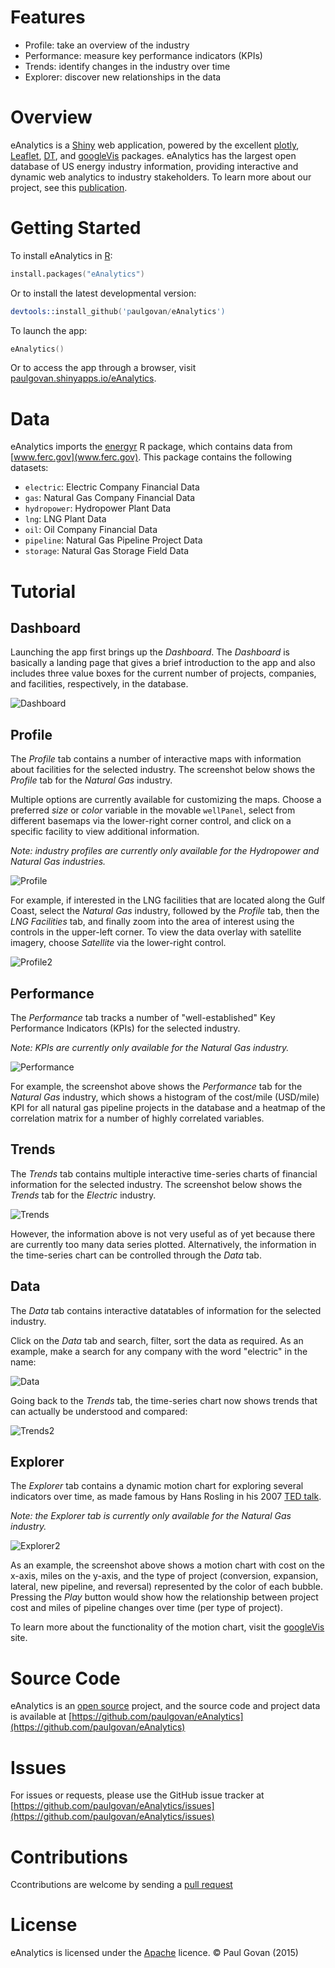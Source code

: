 # Features
* Profile: take an overview of the industry
* Performance: measure key performance indicators (KPIs)
* Trends: identify changes in the industry over time
* Explorer: discover new relationships in the data

# Overview
eAnalytics is a [Shiny](http://shiny.rstudio.com) web application, powered by the excellent [plotly](https://plot.ly/r/), [Leaflet](https://rstudio.github.io/leaflet/), [DT](https://rstudio.github.io/DT/), and [googleVis](https://cran.r-project.org/web/packages/googleVis/vignettes/googleVis_examples.html) packages. eAnalytics has the largest open database of US energy industry information, providing interactive and dynamic web analytics to industry stakeholders. To learn more about our project, see this [publication](http://ascelibrary.org/doi/abs/10.1061/9780784413012.143).

# Getting Started
To install eAnalytics in [R](https://www.r-project.org):

```S
install.packages("eAnalytics")
```

Or to install the latest developmental version:

```S
devtools::install_github('paulgovan/eAnalytics')
```

To launch the app:

```S
eAnalytics()
```

Or to access the app through a browser, visit [paulgovan.shinyapps.io/eAnalytics](https://paulgovan.shinyapps.io/eAnalytics).

# Data
eAnalytics imports the [energyr](https://github.com/paulgovan/energyr) R package, which contains data from [www.ferc.gov](www.ferc.gov). This package contains the following datasets:

* `electric`: Electric Company Financial Data
* `gas`: Natural Gas Company Financial Data
* `hydropower`: Hydropower Plant Data
* `lng`: LNG Plant Data
* `oil`: Oil Company Financial Data
* `pipeline`: Natural Gas Pipeline Project Data
* `storage`: Natural Gas Storage Field Data

# Tutorial

## Dashboard
Launching the app first brings up the *Dashboard*. The *Dashboard* is basically a landing page that gives a brief introduction to the app and also includes three value boxes for the current number of projects, companies, and facilities, respectively, in the database. 

![Dashboard](https://github.com/paulgovan/eAnalytics/blob/master/inst/images/Dashboard2.png?raw=true)

## Profile
The *Profile* tab contains a number of interactive maps with information about facilities for the selected industry. The screenshot below shows the *Profile* tab for the *Natural Gas* industry. 

Multiple options are currently available for customizing the maps. Choose a preferred *size* or *color* variable in the movable `wellPanel`, select from different basemaps via the lower-right corner control, and click on a specific facility to view additional information. 

*Note: industry profiles are currently only available for the Hydropower and Natural Gas industries.*

![Profile](https://github.com/paulgovan/eAnalytics/blob/master/inst/images/Profile2.png?raw=true)

For example, if interested in the LNG facilities that are located along the Gulf Coast, select the *Natural Gas* industry, followed by the *Profile* tab, then the *LNG Facilities* tab, and finally zoom into the area of interest using the controls in the upper-left corner. To view the data overlay with satellite imagery, choose *Satellite* via the lower-right control. 

![Profile2](https://github.com/paulgovan/eAnalytics/blob/master/inst/images/Profile3.png?raw=true)

## Performance
The *Performance* tab tracks a number of "well-established" Key Performance Indicators (KPIs) for the selected industry. 

*Note: KPIs are currently only available for the Natural Gas industry.*

![Performance](https://github.com/paulgovan/eAnalytics/blob/master/inst/images/Performance2.png?raw=true)

For example, the screenshot above shows the *Performance* tab for the *Natural Gas* industry, which shows a histogram of the cost/mile (USD/mile) KPI for all natural gas pipeline projects in the database and a heatmap of the correlation matrix for a number of highly correlated variables. 

## Trends

The *Trends* tab contains multiple interactive time-series charts of financial information for the selected industry. The screenshot below shows the *Trends* tab for the *Electric* industry. 

![Trends](https://github.com/paulgovan/eAnalytics/blob/master/inst/images/Trends2.png?raw=true)

However, the information above is not very useful as of yet because there are currently too many data series plotted. Alternatively, the information in the time-series chart can be controlled through the *Data* tab. 

## Data 
The *Data* tab contains interactive datatables of information for the selected industry. 

Click on the *Data* tab and search, filter, sort the data as required. As an example, make a search for any company with the word "electric" in the name: 

![Data](https://github.com/paulgovan/eAnalytics/blob/master/inst/images/Data2.png?raw=true)

Going back to the *Trends* tab, the time-series chart now shows trends that can actually be understood and compared:

![Trends2](https://github.com/paulgovan/eAnalytics/blob/master/inst/images/Trends3.png?raw=true)

## Explorer
The *Explorer* tab contains a dynamic motion chart for exploring several indicators over time, as made famous by Hans Rosling in his 2007 [TED talk](https://www.ted.com/talks/hans_rosling_reveals_new_insights_on_poverty?language=en).

*Note: the Explorer tab is currently only available for the Natural Gas industry.*

![Explorer2](https://github.com/paulgovan/eAnalytics/blob/master/inst/images/Explorer2.png?raw=true)

As an example, the screenshot above shows a motion chart with cost on the x-axis, miles on the y-axis, and the type of project (conversion, expansion, lateral, new pipeline, and reversal) represented by the color of each bubble. Pressing the *Play* button would show how the relationship between project cost and miles of pipeline changes over time (per type of project). 

To learn more about the functionality of the motion chart, visit the  [googleVis](https://cran.r-project.org/web/packages/googleVis/vignettes/googleVis_examples.html) site.

# Source Code
eAnalytics is an [open source](http://opensource.org) project, and the source code and project data is available at [https://github.com/paulgovan/eAnalytics](https://github.com/paulgovan/eAnalytics)

# Issues
For issues or requests, please use the GitHub issue tracker at [https://github.com/paulgovan/eAnalytics/issues](https://github.com/paulgovan/eAnalytics/issues)

# Contributions
Ccontributions are welcome by sending a [pull request](https://github.com/paulgovan/eAnalytics/pulls)

# License
eAnalytics is licensed under the [Apache](http://www.apache.org/licenses/LICENSE-2.0) licence. &copy; Paul Govan (2015)
